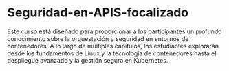 # Seguridad-en-APIS-focalizado
Este curso está diseñado para proporcionar a los participantes un profundo conocimiento sobre la orquestación y seguridad en entornos de contenedores. A lo largo de múltiples capítulos, los estudiantes explorarán desde los fundamentos de Linux y la tecnología de contenedores hasta el despliegue avanzado y la gestión segura en Kubernetes.
